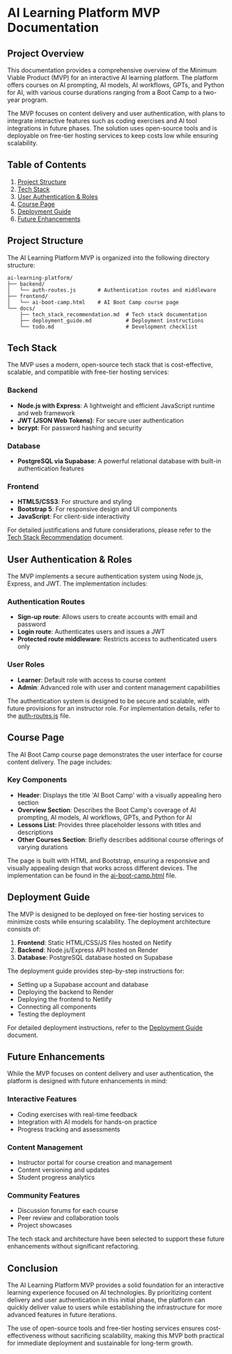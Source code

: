 # AI Learning Platform MVP Documentation

## Project Overview

This documentation provides a comprehensive overview of the Minimum Viable Product (MVP) for an interactive AI learning platform. The platform offers courses on AI prompting, AI models, AI workflows, GPTs, and Python for AI, with various course durations ranging from a Boot Camp to a two-year program.

The MVP focuses on content delivery and user authentication, with plans to integrate interactive features such as coding exercises and AI tool integrations in future phases. The solution uses open-source tools and is deployable on free-tier hosting services to keep costs low while ensuring scalability.

## Table of Contents

1. [Project Structure](#project-structure)
2. [Tech Stack](#tech-stack)
3. [User Authentication & Roles](#user-authentication--roles)
4. [Course Page](#course-page)
5. [Deployment Guide](#deployment-guide)
6. [Future Enhancements](#future-enhancements)

## Project Structure

The AI Learning Platform MVP is organized into the following directory structure:

```
ai-learning-platform/
├── backend/
│   └── auth-routes.js       # Authentication routes and middleware
├── frontend/
│   └── ai-boot-camp.html    # AI Boot Camp course page
└── docs/
    ├── tech_stack_recommendation.md  # Tech stack documentation
    ├── deployment_guide.md           # Deployment instructions
    └── todo.md                       # Development checklist
```

## Tech Stack

The MVP uses a modern, open-source tech stack that is cost-effective, scalable, and compatible with free-tier hosting services:

### Backend
- **Node.js with Express**: A lightweight and efficient JavaScript runtime and web framework
- **JWT (JSON Web Tokens)**: For secure user authentication
- **bcrypt**: For password hashing and security

### Database
- **PostgreSQL via Supabase**: A powerful relational database with built-in authentication features

### Frontend
- **HTML5/CSS3**: For structure and styling
- **Bootstrap 5**: For responsive design and UI components
- **JavaScript**: For client-side interactivity

For detailed justifications and future considerations, please refer to the [Tech Stack Recommendation](tech_stack_recommendation.md) document.

## User Authentication & Roles

The MVP implements a secure authentication system using Node.js, Express, and JWT. The implementation includes:

### Authentication Routes
- **Sign-up route**: Allows users to create accounts with email and password
- **Login route**: Authenticates users and issues a JWT
- **Protected route middleware**: Restricts access to authenticated users only

### User Roles
- **Learner**: Default role with access to course content
- **Admin**: Advanced role with user and content management capabilities

The authentication system is designed to be secure and scalable, with future provisions for an instructor role. For implementation details, refer to the [auth-routes.js](../backend/auth-routes.js) file.

## Course Page

The AI Boot Camp course page demonstrates the user interface for course content delivery. The page includes:

### Key Components
- **Header**: Displays the title 'AI Boot Camp' with a visually appealing hero section
- **Overview Section**: Describes the Boot Camp's coverage of AI prompting, AI models, AI workflows, GPTs, and Python for AI
- **Lessons List**: Provides three placeholder lessons with titles and descriptions
- **Other Courses Section**: Briefly describes additional course offerings of varying durations

The page is built with HTML and Bootstrap, ensuring a responsive and visually appealing design that works across different devices. The implementation can be found in the [ai-boot-camp.html](../frontend/ai-boot-camp.html) file.

## Deployment Guide

The MVP is designed to be deployed on free-tier hosting services to minimize costs while ensuring scalability. The deployment architecture consists of:

1. **Frontend**: Static HTML/CSS/JS files hosted on Netlify
2. **Backend**: Node.js/Express API hosted on Render
3. **Database**: PostgreSQL database hosted on Supabase

The deployment guide provides step-by-step instructions for:
- Setting up a Supabase account and database
- Deploying the backend to Render
- Deploying the frontend to Netlify
- Connecting all components
- Testing the deployment

For detailed deployment instructions, refer to the [Deployment Guide](deployment_guide.md) document.

## Future Enhancements

While the MVP focuses on content delivery and user authentication, the platform is designed with future enhancements in mind:

### Interactive Features
- Coding exercises with real-time feedback
- Integration with AI models for hands-on practice
- Progress tracking and assessments

### Content Management
- Instructor portal for course creation and management
- Content versioning and updates
- Student progress analytics

### Community Features
- Discussion forums for each course
- Peer review and collaboration tools
- Project showcases

The tech stack and architecture have been selected to support these future enhancements without significant refactoring.

## Conclusion

The AI Learning Platform MVP provides a solid foundation for an interactive learning experience focused on AI technologies. By prioritizing content delivery and user authentication in this initial phase, the platform can quickly deliver value to users while establishing the infrastructure for more advanced features in future iterations.

The use of open-source tools and free-tier hosting services ensures cost-effectiveness without sacrificing scalability, making this MVP both practical for immediate deployment and sustainable for long-term growth.
